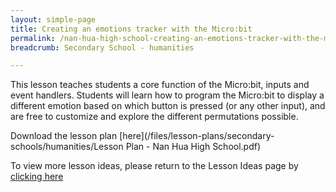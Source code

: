 ```yaml
---
layout: simple-page
title: Creating an emotions tracker with the Micro:bit
permalink: /nan-hua-high-school-creating-an-emotions-tracker-with-the-microbit/
breadcrumb: Secondary School - humanities

---
```


This lesson teaches students a core function of the Micro:bit, inputs and event handlers. Students will learn how to program the Micro:bit to display a different emotion based on which button is pressed (or any other input), and are free to customize and explore the different permutations possible.

Download the lesson plan [here](/files/lesson-plans/secondary-schools/humanities/Lesson Plan - Nan Hua High School.pdf)

To view more lesson ideas, please return to the Lesson Ideas page by [clicking here](/in-schools/digital-maker/lesson-ideas-secondary/)
